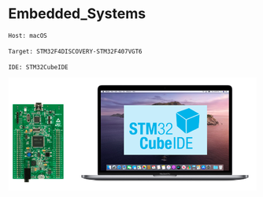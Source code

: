 # Embedded_Systems
```
Host: macOS

Target: STM32F4DISCOVERY-STM32F407VGT6

IDE: STM32CubeIDE
```
<img src="https://github.com/cly1213/Embedded_System/blob/main/Documents/picture.png"/>

